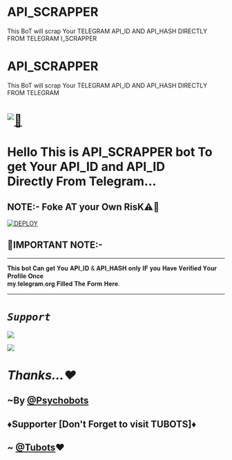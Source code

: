 # API_SCRAPPER
This BoT will scrap Your TELEGRAM API_ID AND API_HASH DIRECTLY FROM TELEGRAM I_SCRAPPER
# API_SCRAPPER

This BoT will scrap Your TELEGRAM API_ID AND API_HASH DIRECTLY FROM TELEGRAM 

# [![🥲](https://telegra.ph/file/07cb2a5eda120a3400e1e.jpg)](https://t.me/Api_ScrapperRoBot)

#    Hello This is API_SCRAPPER bot To get Your API_ID and API_ID <br> Directly From Telegram...

## NOTE:- Foke AT your Own RisK⚠️🚧

[![DEPLOY](https://www.herokucdn.com/deploy/button.svg)](https://heroku.com/deploy?template=https://github.com/PsychoBots/API_SCRAPPER)

## 🛑IMPORTANT NOTE:-

<hr>

𝐓𝐡𝐢𝐬 𝐛𝐨𝐭 𝐂𝐚𝐧 𝐠𝐞𝐭 𝐘𝐨𝐮 𝐀𝐏𝐈_𝐈𝐃 & 𝐀𝐏𝐈_𝐇𝐀𝐒𝐇 𝐨𝐧𝐥𝐲 𝐈𝐅 𝐲𝐨𝐮 𝐇𝐚𝐯𝐞 𝐕𝐞𝐫𝐢𝐟𝐢𝐞𝐝 𝐘𝐨𝐮𝐫 𝐏𝐫𝐨𝐟𝐢𝐥𝐞 𝐎𝐧𝐜𝐞 <br> 𝐦𝐲.𝐭𝐞𝐥𝐞𝐠𝐫𝐚𝐦.𝐨𝐫𝐠 𝐅𝐢𝐥𝐥𝐞𝐝 𝐓𝐡𝐞 𝐅𝐨𝐫𝐦 𝐇𝐞𝐫𝐞.

<hr>

# <b><i> `Support` </i></b>

<a href="https://telegram.me/Psycho_Bots" target="_blank"><img src="https://img.shields.io/badge/Join-Channel-yellow.svg?style=for-the-badge&logo=Telegram"></a>

<a href="https://telegram.me/PsychoBots_Chat" target="_blank"><img src="https://img.shields.io/badge/Join-Support%20Group-brown.svg?style=for-the-badge&logo=Telegram"></a>

# <i> Thanks...❤️ </i>

## ~By [@Psychobots](https://t.me/Psycho_Bots)

## ♦️Supporter [Don't Forget to visit TUBOTS]♦️

## ~ [@Tubots](https://t.me/tubots)❤️
